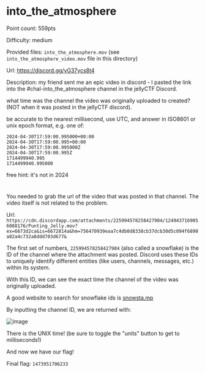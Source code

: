 # into_the_atmosphere
Point count: 559pts

Difficulty: medium

Provided files: `into_the_atmosphere.mov` (see `into_the_atmosphere_video.mov` file in this directory)

Url: https://discord.gg/yG37ycs8t4

Description: my friend sent me an epic video in discord - I pasted the link into the #chal-into_the_atmosphere channel in the jellyCTF Discord.

what time was the channel the video was originally uploaded to created? (NOT when it was posted in the jellyCTF discord).

be accurate to the nearest millisecond, use UTC, and answer in ISO8601 or unix epoch format, e.g. one of:

    2024-04-30T17:59:00.995000+00:00
    2024-04-30T17:59:00.995+00:00
    2024-04-30T17:59:00.995000Z
    2024-04-30T17:59:00.995Z
    1714499940.995
    1714499940.995000

free hint: it's not in 2024
# 

You needed to grab the url of the video that was posted in that channel. The video itself is not related to the problem.

Url: `https://cdn.discordapp.com/attachments/225994578258427904/1249437169056088176/Punting_Jelly.mov?ex=6673d2ca&is=6672814a&hm=756470939eaa7c4db0d8338cb37dcb30d5c094f6890a82a4c732a8ddd703d677&`

The first set of numbers, `225994578258427904` (also called a snowflake) is the ID of the channel where the attachment was posted. Discord uses these IDs to uniquely identify different entities (like users, channels, messages, etc.) within its system.

With this ID, we can see the exact time the channel of the video was originally uploaded. 

A good website to search for snowflake ids is [snowsta.mp](https://snowsta.mp)

By inputting the channel ID, we are returned with:

![image](https://github.com/sa1181405/pbchocolate-private-writeups/assets/170969470/214aa2c0-2b18-45e1-aa7d-469eaebaa3fe)

There is the UNIX time! (be sure to toggle the "units" button to get to milliseconds!)

And now we have our flag!

Final flag: `1473951706233`
